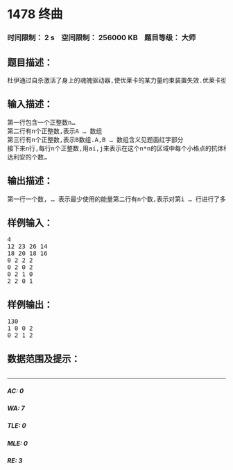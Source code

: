 # 1478 终曲   
### 时间限制： 2 s&nbsp;&nbsp;&nbsp;&nbsp;空间限制： 256000 KB&nbsp;&nbsp;&nbsp;&nbsp;题目等级： 大师  
## 题目描述：  

<pre>
杜伊通过自杀激活了身上的魂魄驱动器,使优莱卡的某力量约束装置失效.优莱卡彻底 变为珊瑚形态,被囚禁在生命之树内,人类和珊瑚开始走向灭亡. 然而此时此刻的兰顿,出于对优莱卡的爱,出于对世界的爱,依然不放弃最后的希望. 在 得知优莱卡的生命信号还存在后,兰顿立马驾驶着零式机尼尔瓦修前去拯救优莱卡.然而命 运多舛,在这紧要关头,兰顿遇到了大量的抗体科达利安,尼尔瓦修因为长期战斗已经难以硬 … 扛住这些阻碍者了 于是兰顿开始分析自己的处境, … 准备要巧妙的击败眼前的阻碍 具体来说,兰顿面临这 样一个情况: 在一个n*n的区域中散布着许多抗体科达利安,兰顿拥有的武器可以一次打击一行或者 一列的敌人,使得这一行(列)的每个子区域敌人数量减少1,如果一个区域敌人已经被消灭光 了,那自然也不会减少了.然而因为不同科达利安的强度不同,打击不同行与不同列的能量不 同,我们用Ai表示打击一次第i 行需要的能量,用Bi表示打击一次第i 列 … 需要的能量 自然而然的,若想安全的通过此区域,必然要消灭所有的 … 抗体科达利安 由于未来充满 了未知的挑战,兰顿并不想消耗太多的能量来消灭敌人,所以他只使用了最少的能量来打击 敌人, … 最终成功的拯救了优莱卡 这一事迹将被载入史书,作为史书的编辑人你得计算出这 个最小值以及方案…
</pre>
  
  
## 输入描述：  

<pre>
第一行包含一个正整数n…  
第二行有n个正整数,表示A … 数组  
第三行有n个正整数,表示B数组.A,B … 数组含义见题面红字部分  
接下来n行,每行n个正整数,用ai,j来表示在这个n*n的区域中每个小格点的抗体科  
达利安的个数…
</pre>
  
  
## 输出描述：  

<pre>
第一行一个数, … 表示最少使用的能量第二行有n个数,表示对第i … 行进行了多少次打击第三行有n个数,表示对第i … 列进行了多少次打击
</pre>
  
  
## 样例输入：  

<pre>
4  
12 23 26 14   
18 20 18 16   
0 2 2 2   
0 2 0 2   
0 2 1 0   
2 2 0 1
</pre>
  
  
## 样例输出：  

<pre>
130  
1 0 0 2   
0 2 1 2
</pre>
  
  
## 数据范围及提示：  

<pre>
</pre>
  
  
***  

##### AC: 0  
##### WA: 7  
##### TLE: 0  
##### MLE: 0  
##### RE: 3  
